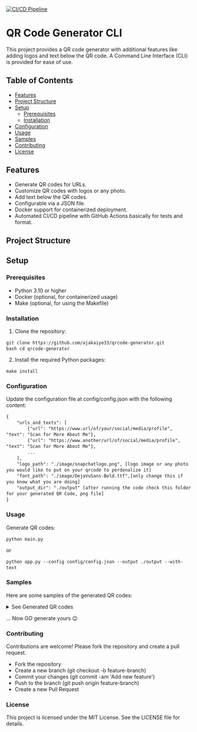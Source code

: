 
[![CI/CD Pipeline](https://github.com/ajakaiye33/qr_code_generator/actions/workflows/ci.yml/badge.svg)](https://github.com/ajakaiye33/qr_code_generator/actions/workflows/ci.yml)

# QR Code Generator CLI

This project provides a QR code generator with additional features like adding logos and text below the QR code. A Command Line Interface (CLI) is provided for ease of use.

## Table of Contents

- [Features](#features)
- [Project Structure](#project-structure)
- [Setup](#setup)
  - [Prerequisites](#prerequisites)
  - [Installation](#installation)
- [Configuration](#configuration)
- [Usage](#usage)
- [Samples](#samples)
- [Contributing](#contributing)
- [License](#license)


## Features

- Generate QR codes for URLs.
- Customize QR codes with logos or any photo.
- Add text below the QR codes.
- Configurable via a JSON file.
- Docker support for containerized deployment.
- Automated CI/CD pipeline with GitHub Actions basically for tests and format.

## Project Structure



## Setup

### Prerequisites

- Python 3.10 or higher
- Docker (optional, for containerized usage)
- Make (optional, for using the Makefile)

### Installation

1. Clone the repository:

```
git clone https://github.com/ajakaiye33/qrcode-generator.git
bash cd qrcode-generator
```



2. Install the required Python packages:

```
make install
```


### Configuration

Update the configuration file at config/config.json with the following content:

```
{
    "urls_and_texts": [
        {"url": "https://www.url/of/your/social/media/profile", "text": "Scan for More About Me"},
        {"url": "https://www.another/url/of/social/media/profile", "text": "Scan for More About Me"},
        ...
    ],
    "logo_path": "./image/snapchatlogo.png", [logo image or any photo you would like to put on your qrcode to perdonalize it]
    "font_path": "./image/DejaVuSans-Bold.ttf",[only change this if you know what you are doing]
    "output_dir": "./output" [after running the code check this folder for your generated QR Code, png file]
}
```

### Usage

Generate QR codes:
 ``` 
 python main.py
 ``` 
 or 
 ```
python app.py --config config/config.json --output ./output --with-text

 ```

### Samples

Here are some samples of the generated QR codes:


<details>
<summary>See Generated QR codes</summary>

![Linkedin QR Code profile](sample_qrcode_images/linkedin_profile_qrcode_with_text_2.png)
![Github QR Code Profile](sample_qrcode_images/github.png)

![X QR Code Profile](sample_qrcode_images/twitterprofile.png) 

![Youtube QR Code Profile](sample_qrcode_images/social_media_profile_qrcode_with_text_1.png)

![Snapchat QR Code Profile](sample_qrcode_images/social_media_profile_qrcode_with_text_2.png)

![Github QR Code Profile](sample_qrcode_images/guido.png)

![Join our Slack Channels](sample_qrcode_images/slackdelta.png)
</details>

... Now GO generate yours :wink:

### Contributing

Contributions are welcome! Please fork the repository and create a pull request.

- Fork the repository
- Create a new branch (git checkout -b feature-branch)
- Commit your changes (git commit -am 'Add new feature')
- Push to the branch (git push origin feature-branch)
- Create a new Pull Request

### License

This project is licensed under the MIT License. See the LICENSE file for details.
